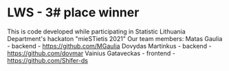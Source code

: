 # LWS - 3# place winner
This is code developed while participating in Statistic Lithuania Department's hackaton "mieSTietis 2021"
Our team members:
Matas Gaulia - backend - https://github.com/MGaulia
Dovydas Martinkus - backend - https://github.com/dovmar
Vainius Gataveckas - frontend - https://github.com/Shifer-ds

